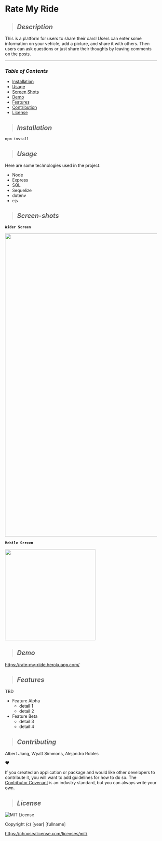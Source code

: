 # **Rate My Ride**


>## **_Description_**

This is a platform for users to share their cars! Users can enter some information on your vehicle, add a picture, and share it with others. Then users can ask questions or just share their thoughts by leaving comments on the posts.


---
### **_Table of Contents_**

* [Installation](#installation)
* [Usage](#usage)
* [Screen Shots](#Screen-shots)
* [Demo](#demo)
* [Features](#features)
* [Contribution](#contribution)
* [License](#license)

>## **_Installation_**

```
npm install
```


>## **_Usage_**

Here are some technologies used in the project.

- Node
- Express
- SQL
- Sequelize
- dotenv
- ejs


>## **_Screen-shots_**
**`Wider Screen`**

<img src="./images/screenshot.png" width="1000">

**`Mobile Screen`**

<img src="./images/screenshot-mobile.png" height="300">


>## **_Demo_**

https://rate-my-riide.herokuapp.com/


>## **_Features_**

TBD

- Feature Alpha
  - detail 1
  - detail 2
- Feature Beta
  - detail 3
  - detail 4

>## **_Contributing_**

Albert Jiang, Wyatt Simmons, Alejandro Robles


❤️


If you created an application or package and would like other developers to contribute it, you will want to add guidelines for how to do so. The [Contributor Covenant](https://www.contributor-covenant.org/) is an industry standard, but you can always write your own.



>## **_License_**

![MIT License](https://img.shields.io/badge/license-MIT%20License-green.svg)

Copyright (c) [year] [fullname]

https://choosealicense.com/licenses/mit/

